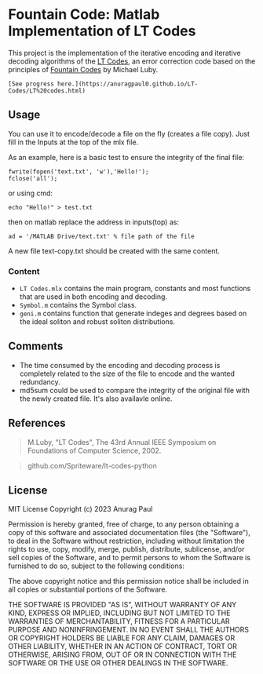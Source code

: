 # Fountain Code: Matlab Implementation of LT Codes

This project is the implementation of the iterative encoding and iterative decoding algorithms of the [LT Codes](https://en.wikipedia.org/wiki/LT_codes),
an error correction code based on the principles of [Fountain Codes](https://en.wikipedia.org/wiki/Fountain_code) by Michael Luby.
```
[See progress here.](https://anuragpaul0.github.io/LT-Codes/LT%20codes.html)
```

## Usage

You can use it to encode/decode a file on the fly (creates a file copy). Just fill in the Inputs at the top of the mlx file.

As an example, here is a basic test to ensure the integrity of the final file:
```
fwrite(fopen('text.txt', 'w'),'Hello!');
fclose('all');
```
or using cmd:
```
echo "Hello!" > test.txt
```
then on matlab replace the address in inputs(top) as:
```
ad = '/MATLAB Drive/text.txt' % file path of the file
```
A new file text-copy.txt should be created with the same content.

### Content

* `LT Codes.mlx` contains the main program, constants and most functions that are used in both encoding and decoding.
* `Symbol.m` contains the Symbol class.
* `geni.m` contains function that generate indeges and degrees based on the ideal soliton and robust soliton distributions.
## Comments
* The time consumed by the encoding and decoding process is completely related to the size of the file to encode and the wanted redundancy.
* md5sum could be used to compare the integrity of the original file with the newly created file. It's also availavle online.
## References

> M.Luby, "LT Codes", The 43rd Annual IEEE Symposium on Foundations of Computer Science, 2002.

> github.com/Spriteware/lt-codes-python

## License

MIT License
Copyright (c) 2023 Anurag Paul

Permission is hereby granted, free of charge, to any person obtaining a copy of this software and associated documentation files (the "Software"), to deal in the Software without restriction, including without limitation the rights to use, copy, modify, merge, publish, distribute, sublicense, and/or sell copies of the Software, and to permit persons to whom the Software is furnished to do so, subject to the following conditions:

The above copyright notice and this permission notice shall be included in all copies or substantial portions of the Software.

THE SOFTWARE IS PROVIDED "AS IS", WITHOUT WARRANTY OF ANY KIND, EXPRESS OR IMPLIED, INCLUDING BUT NOT LIMITED TO THE WARRANTIES OF MERCHANTABILITY, FITNESS FOR A PARTICULAR PURPOSE AND NONINFRINGEMENT. IN NO EVENT SHALL THE AUTHORS OR COPYRIGHT HOLDERS BE LIABLE FOR ANY CLAIM, DAMAGES OR OTHER LIABILITY, WHETHER IN AN ACTION OF CONTRACT, TORT OR OTHERWISE, ARISING FROM, OUT OF OR IN CONNECTION WITH THE SOFTWARE OR THE USE OR OTHER DEALINGS IN THE SOFTWARE.
